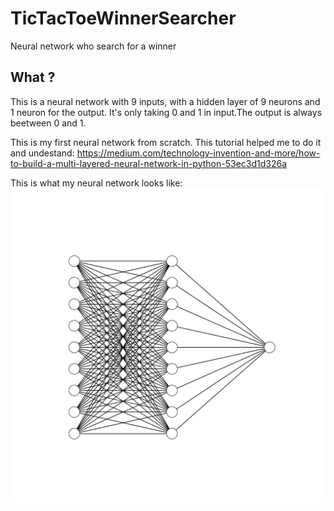 # TicTacToeWinnerSearcher
Neural network who search for a winner 

## What ?
This is a neural network with 9 inputs, with a hidden layer of 9 neurons and 1 neuron for the output. It's only taking 0 and 1 in input.The output is always beetween 0 and 1.

This is my first neural network from scratch. This tutorial helped me to do it and undestand: https://medium.com/technology-invention-and-more/how-to-build-a-multi-layered-neural-network-in-python-53ec3d1d326a

This is what my neural network looks like:
![alt text](neuralNetwork.png "my neural network")
